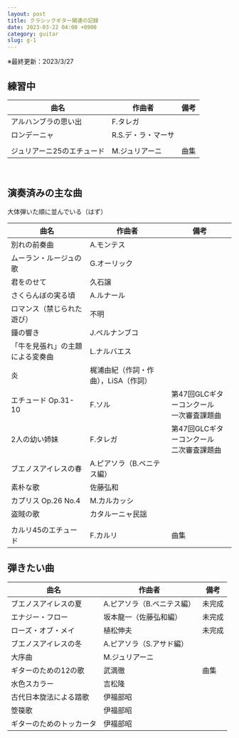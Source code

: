 ```yaml
---
layout: post
title: クラシックギター関連の記録
date: 2023-03-22 04:00 +0900
category: guitar
slug: g-1
---
```


※最終更新：2023/3/27

## 練習中

| 曲名                       | 作曲者             | 備考 |
| -------------------------- | ------------------ | ---- |
| アルハンブラの思い出       | F.タレガ           |      |
| ロンデーニャ               | R.S.デ・ラ・マーサ |      |
|                            |                    |      |
| ジュリアーニ25のエチュード | M.ジュリアーニ     | 曲集 |

<br>

## 演奏済みの主な曲

大体弾いた順に並んでいる（はず）

| 曲名                             | 作曲者                               | 備考                                        |
| -------------------------------- | ------------------------------------ | ------------------------------------------- |
| 別れの前奏曲                     | A.モンテス                           |                                             |
| ムーラン・ルージュの歌           | G.オーリック                         |                                             |
| 君をのせて                       | 久石譲                               |                                             |
| さくらんぼの実る頃               | A.ルナール                           |                                             |
| ロマンス（禁じられた遊び）       | 不明                                 |                                             |
| 鐘の響き                         | J.ペルナンブコ                       |                                             |
| 「牛を見張れ」の主題による変奏曲 | L.ナルバエス                         |                                             |
| 炎                               | 梶浦由紀（作詞・作曲），LiSA（作詞） |                                             |
| エチュード Op.31-10              | F.ソル                               | 第47回GLCギターコンクール<br>一次審査課題曲 |
| 2人の幼い姉妹                    | F.タレガ                             | 第47回GLCギターコンクール<br>二次審査課題曲 |
| ブエノスアイレスの春             | A.ピアソラ（B.ベニテス編）           |                                             |
| 素朴な歌                         | 佐藤弘和                             |                                             |
| カプリス Op.26 No.4              | M.カルカッシ                         |                                             |
| 盗賊の歌                         | カタルーニャ民謡                     |                                             |
|                                  |                                      |                                             |
| カルリ45のエチュード             | F.カルリ                             | 曲集                                        |


## 弾きたい曲

| 曲名                     | 作曲者                     | 備考   |
| ------------------------ | -------------------------- | ------ |
| ブエノスアイレスの夏     | A.ピアソラ（B.ベニテス編） | 未完成 |
| エナジー・フロー         | 坂本龍一（佐藤弘和編）     | 未完成 |
| ローズ・オブ・メイ       | 植松伸夫                   | 未完成 |
| ブエノスアイレスの冬     | A.ピアソラ（S.アサド編）   |        |
| 大序曲                   | M.ジュリアーニ             |        |
| ギターのための12の歌     | 武満徹                     | 曲集   |
| 水色スカラー             | 吉松隆                     |        |
| 古代日本旋法による踏歌   | 伊福部昭                   |        |
| 箜篌歌                   | 伊福部昭                   |        |
| ギターのためのトッカータ | 伊福部昭                   |        |
